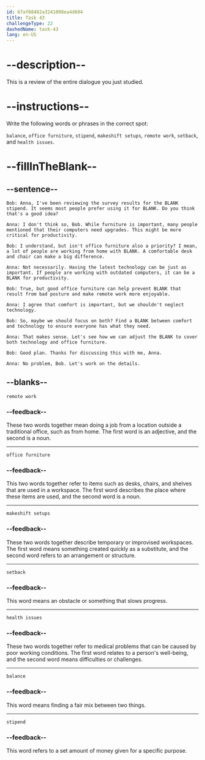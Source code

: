 ```yaml
---
id: 67af08482a3241098ea4d604
title: Task 43
challengeType: 22
dashedName: task-43
lang: en-US
---
```


<!-- REVIEW -->

# --description--

This is a review of the entire dialogue you just studied.

# --instructions--

Write the following words or phrases in the correct spot:

`balance`, `office furniture`, `stipend`, `makeshift setups`, `remote work`, `setback`, and `health issues`.

# --fillInTheBlank--

## --sentence--

`Bob: Anna, I've been reviewing the survey results for the BLANK stipend. It seems most people prefer using it for BLANK. Do you think that's a good idea?`

`Anna: I don't think so, Bob. While furniture is important, many people mentioned that their computers need upgrades. This might be more critical for productivity.`

`Bob: I understand, but isn't office furniture also a priority? I mean, a lot of people are working from home with BLANK. A comfortable desk and chair can make a big difference.`

`Anna: Not necessarily. Having the latest technology can be just as important. If people are working with outdated computers, it can be a BLANK for productivity.`

`Bob: True, but good office furniture can help prevent BLANK that result from bad posture and make remote work more enjoyable.`

`Anna: I agree that comfort is important, but we shouldn't neglect technology. `

`Bob: So, maybe we should focus on both? Find a BLANK between comfort and technology to ensure everyone has what they need.`

`Anna: That makes sense. Let's see how we can adjust the BLANK to cover both technology and office furniture.`

`Bob: Good plan. Thanks for discussing this with me, Anna.`

`Anna: No problem, Bob. Let's work on the details.`

## --blanks--

`remote work`

### --feedback-- 

These two words together mean doing a job from a location outside a traditional office, such as from home. The first word is an adjective, and the second is a noun.  

---

`office furniture`

### --feedback--  

This two words together refer to items such as desks, chairs, and shelves that are used in a workspace. The first word describes the place where these items are used, and the second word is a noun.

---

`makeshift setups`

### --feedback--

These two words together describe temporary or improvised workspaces. The first word means something created quickly as a substitute, and the second word refers to an arrangement or structure.

---

`setback`

### --feedback--

This word means an obstacle or something that slows progress.

---

`health issues`

### --feedback--  

These two words together refer to medical problems that can be caused by poor working conditions. The first word relates to a person's well-being, and the second word means difficulties or challenges. 

---

`balance`

### --feedback--

This word means finding a fair mix between two things.

---

`stipend`

### --feedback--

This word refers to a set amount of money given for a specific purpose.
